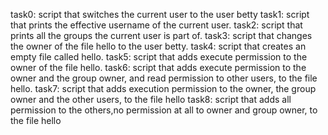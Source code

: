 task0: script that switches the current user to the user betty
task1: script that prints the effective username of the current user.
task2: script that prints all the groups the current user is part of.
task3: script that changes the owner of the file hello to the user betty.
task4: script that creates an empty file called hello.
task5: script that adds execute permission to the owner of the file hello.
task6: script that adds execute permission to the owner and the group owner, and read permission to other users, to the file hello.
task7: script that adds execution permission to the owner, the group owner and the other users, to the file hello
task8: script that adds all permission to the others,no permission at all to owner and group owner, to the file hello
